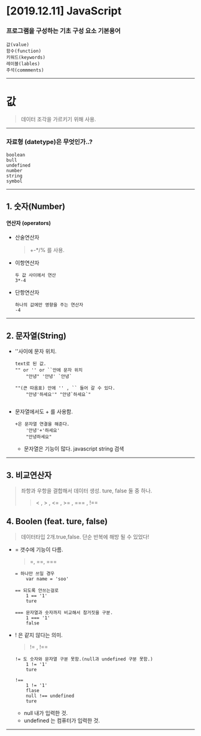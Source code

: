 [2019.12.11] JavaScript
=======================
### 프로그램을 구성하는 기초 구성 요소 기본용어
    값(value)
    함수(function)
    키워드(keywords)
    레이블(lables)
    주석(commments)
*********
# 값
>데이터 조각을 가르키기 위해 사용.
***
### 자료형 (datetype)은 무엇인가..?
```
boolean
bull
undefined
number
string
symbol
```
***
## 1. 숫자(Number)
#### 연산자 (operators)
* 산술연산자
    >+-*/% 를 사용.
* 이항연산자
    ```
    두 값 사이에서 연산
    3*-4
    ```
* 단항연산자
    ```
    하나의 값에만 영향을 주는 연산자
    -4
    ```
***
## 2. 문자열(String)
* ''사이에 문자 위치.
    ```
    text로 된 값.
    "" or '' or ``안에 문자 위치
        "안녕" '안녕' `안녕`

    ""(큰 따옴표) 안에 '' , `` 들어 갈 수 있다.
        "안녕'하세요'" "안녕`하세요`"
        
    ```
* 문자열에서도 + 를 사용함.

    ```
    +은 문자열 연결을 해준다.
        '안녕'+'하세요'
        "안녕하세요"
    ```
    - 문자열은 기능이 많다. javascript string 검색
***
## 3. 비교연산자
> 좌항과 우항을 결합해서 데이터 생성. ture, false 둘 중 하나.
>> < , > , <= , >= , === , !==

## 4. Boolen (feat. ture, false)
> 데이터타입 2개.true,false.
단순 반복에 해방 될 수 있었다!
* = 갯수에 기능이 다름.
    > =, ==, ===
    ```
    = 하나만 쓰일 경우
        var name = 'soo'

    == 되도록 안쓰는걸로
        1 == '1'
        ture

    === 문자열과 숫자까지 비교해서 참거짓을 구분.
        1 === '1'
        false
    ```
* ! 은 같지 않다는 의미.
    
    > != , !== 
    ```
    != 도 숫자와 문자열 구분 못함.(null과 undefined 구분 못함.)
        1 != '1'
        ture

    !==
        1 != '1'
        flase
        null !== undefined
        ture
    ```
    - null 내가 입력한 것.
    - undefined 는 컴퓨터가 입력한 것.
***
